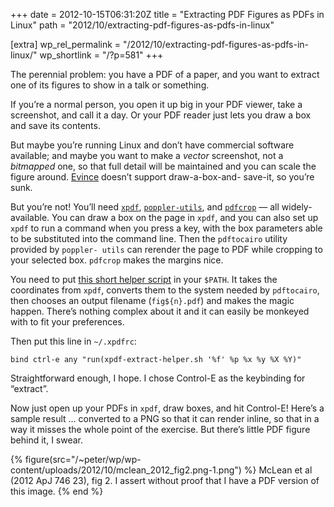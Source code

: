 +++
date = 2012-10-15T06:31:20Z
title = "Extracting PDF Figures as PDFs in Linux"
path = "2012/10/extracting-pdf-figures-as-pdfs-in-linux"

[extra]
wp_rel_permalink = "/2012/10/extracting-pdf-figures-as-pdfs-in-linux/"
wp_shortlink = "/?p=581"
+++

The perennial problem: you have a PDF of a paper, and you want to extract one
of its figures to show in a talk or something.

If you’re a normal person, you open it up big in your PDF viewer, take a
screenshot, and call it a day. Or your PDF reader just lets you draw a box and
save its contents.

But maybe you’re running Linux and don’t have commercial software available;
and maybe you want to make a _vector_ screenshot, not a _bitmapped_ one, so
that full detail will be maintained and you can scale the figure around.
[Evince](http://projects.gnome.org/evince/) doesn’t support draw-a-box-and-
save-it, so you’re sunk.

But you’re not! You’ll need [`xpdf`](http://www.foolabs.com/xpdf/),
[`poppler-utils`](http://poppler.freedesktop.org/), and
[`pdfcrop`](http://pdfcrop.sourceforge.net/) — all widely-available. You can
draw a box on the page in `xpdf`, and you can also set up `xpdf` to run a
command when you press a key, with the box parameters able to be substituted
into the command line. Then the `pdftocairo` utility provided by `poppler-
utils` can rerender the page to PDF while cropping to your selected box.
`pdfcrop` makes the margins nice.

You need to put [this short helper script](https://gist.github.com/3892706) in
your `$PATH`. It takes the coordinates from `xpdf`, converts them to the
system needed by `pdftocairo`, then chooses an output filename (`fig${n}.pdf`)
and makes the magic happen. There’s nothing complex about it and it can easily
be monkeyed with to fit your preferences.

Then put this line in `~/.xpdfrc`:

```
bind ctrl-e any "run(xpdf-extract-helper.sh '%f' %p %x %y %X %Y)"
```

Straightforward enough, I hope. I chose Control-E as the keybinding for
“extract”.

Now just open up your PDFs in `xpdf`, draw boxes, and hit Control-E! Here’s a
sample result … converted to a PNG so that it can render inline, so that in a
way it misses the whole point of the exercise. But there’s little PDF figure
behind it, I swear.

{% figure(src="/~peter/wp/wp-content/uploads/2012/10/mclean_2012_fig2.png-1.png") %}
McLean et al (2012 ApJ 746 23), fig 2. I assert without proof that I have a PDF version of this image.
{% end %}
